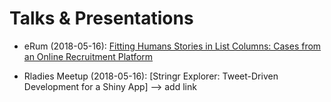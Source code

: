 # Talks & Presentations

- eRum (2018-05-16): [Fitting Humans Stories in List Columns: Cases from an Online Recruitment Platform](https://speakerdeck.com/omaymas/fitting-humans-stories-in-list-columns-erum)

- Rladies Meetup (2018-05-16): [Stringr Explorer: Tweet-Driven Development for a Shiny App] --> add link
